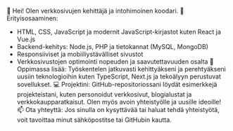 👋 Hei! Olen verkkosivujen kehittäjä ja intohimoinen koodari.
🔧 Erityisosaaminen:
- HTML, CSS, JavaScript ja modernit JavaScript-kirjastot kuten React ja Vue.js
- Backend-kehitys: Node.js, PHP ja tietokannat (MySQL, MongoDB)
- Responsiiviset ja mobiiliystävälliset sivustot
- Verkkosivustojen optimointi nopeuden ja saavutettavuuden osalta
🌱 Oppimassa lisää: Työskentelen jatkuvasti kehittyäkseni ja perehtyäkseni uusiin teknologioihin kuten TypeScript, Next.js ja tekoälyyn perustuvat sovellukset.
💻 Projektini:
GitHub-repositoriossani löydät esimerkkejä projekteistani, kuten personoidut verkkosivut, blogialustat ja verkkokaupparatkaisut. Olen myös avoin yhteistyölle ja uusille ideoille!
📫 Ota yhteyttä:
Jos sinulla on kysyttävää tai haluat tehdä yhteistyötä, voit tavoittaa minut sähköpostitse tai GitHubin kautta.
<!---
miropaananengit/miropaananengit is a ✨ special ✨ repository because its `README.md` (this file) appears on your GitHub profile.
You can click the Preview link to take a look at your changes.
--->
